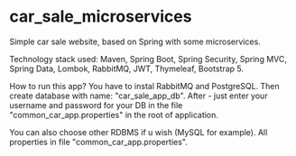 # car_sale_microservices
Simple car sale website, based on Spring with some microservices.

Technology stack used:
Maven, Spring Boot, Spring Security, Spring MVC, Spring Data, Lombok, RabbitMQ, JWT, Thymeleaf, Bootstrap 5.

How to run this app? You have to instal RabbitMQ and PostgreSQL.
Then create database with name: "car_sale_app_db".
After - just enter your username and password for your DB in the file "common_car_app.properties" in the root of application.

You can also choose other RDBMS if u wish (MySQL for example). All properties in file "common_car_app.properties".
